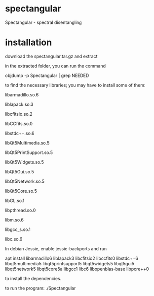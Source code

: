 # spectangular
Spectangular - spectral disentangling

# installation

download the spectangular.tar.gz and extract

in the extracted folder, you can run the command

objdump -p Spectangular | grep NEEDED

to find the necessary libraries; you may have to install some of them:

libarmadillo.so.6

liblapack.so.3

libcfitsio.so.2

libCCfits.so.0

libstdc++.so.6

libQt5Multimedia.so.5

libQt5PrintSupport.so.5

libQt5Widgets.so.5

libQt5Gui.so.5

libQt5Network.so.5

libQt5Core.so.5

libGL.so.1

libpthread.so.0

libm.so.6

libgcc_s.so.1

libc.so.6


In debian Jessie, enable jessie-backports and run

apt install libarmadillo6 liblapack3 libcfitsio2 libccfits0 libstdc++6 libqt5multimedia5 libqt5printsupport5 libqt5widgets5 libqt5gui5 libqt5network5 libqt5core5a libgcc1 libc6 libopenblas-base libpcre++0

to install the dependencies.



to run the program: ./Spectangular
